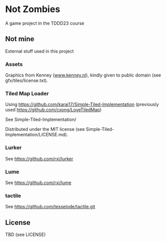 # Not Zombies #
A game project in the TDDD23 course

## Not mine ##
External stuff used in this project

### Assets ###
Graphics from Kenney (www.kenney.nl), kindly given to public domain (see
gfx/tiles/license.txt).

### Tiled Map Loader ###
Using https://github.com/karai17/Simple-Tiled-Implementation
(previously used https://github.com/cxong/LoveTiledMap)

See Simple-Tiled-Implementation/

Distributed under the MIT license (see Simple-Tiled-Implementation/LICENSE.md).

### Lurker ###
See https://github.com/rxi/lurker

### Lume ###
See https://github.com/rxi/lume

### tactile ###
See https://github.com/tesselode/tactile.git

## License ##
TBD (see LICENSE)


